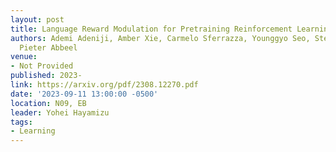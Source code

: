 ```yaml
---
layout: post
title: Language Reward Modulation for Pretraining Reinforcement Learning
authors: Ademi Adeniji, Amber Xie, Carmelo Sferrazza, Younggyo Seo, Stephen James,
  Pieter Abbeel
venue:
- Not Provided
published: 2023-
link: https://arxiv.org/pdf/2308.12270.pdf
date: '2023-09-11 13:00:00 -0500'
location: N09, EB
leader: Yohei Hayamizu
tags:
- Learning
---
```

